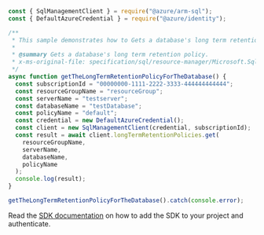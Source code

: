 ```javascript
const { SqlManagementClient } = require("@azure/arm-sql");
const { DefaultAzureCredential } = require("@azure/identity");

/**
 * This sample demonstrates how to Gets a database's long term retention policy.
 *
 * @summary Gets a database's long term retention policy.
 * x-ms-original-file: specification/sql/resource-manager/Microsoft.Sql/preview/2020-11-01-preview/examples/LongTermRetentionPolicyGet.json
 */
async function getTheLongTermRetentionPolicyForTheDatabase() {
  const subscriptionId = "00000000-1111-2222-3333-444444444444";
  const resourceGroupName = "resourceGroup";
  const serverName = "testserver";
  const databaseName = "testDatabase";
  const policyName = "default";
  const credential = new DefaultAzureCredential();
  const client = new SqlManagementClient(credential, subscriptionId);
  const result = await client.longTermRetentionPolicies.get(
    resourceGroupName,
    serverName,
    databaseName,
    policyName
  );
  console.log(result);
}

getTheLongTermRetentionPolicyForTheDatabase().catch(console.error);
```

Read the [SDK documentation](https://github.com/Azure/azure-sdk-for-js/blob/%40azure%2Farm-sql_9.0.1/sdk/sql/arm-sql/README.md) on how to add the SDK to your project and authenticate.

